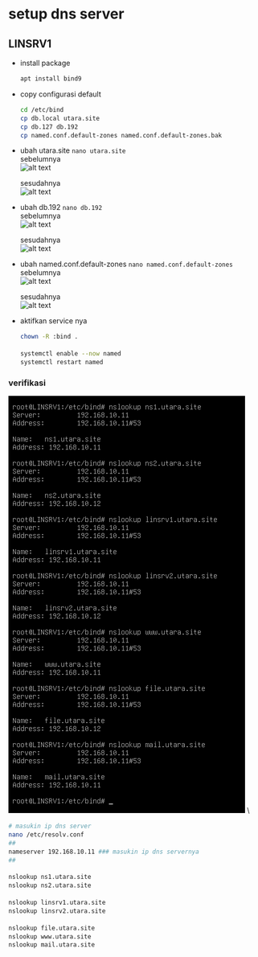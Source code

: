 # setup dns server
## LINSRV1
- install package
  ```bash
  apt install bind9
  ```

- copy configurasi default
  ```bash
  cd /etc/bind
  cp db.local utara.site
  cp db.127 db.192
  cp named.conf.default-zones named.conf.default-zones.bak
  ```

- ubah utara.site
  ```nano utara.site``` \
  sebelumnya \
  ![alt text](images/2_setup_dns_server/image.png)

  sesudahnya \
  ![alt text](images/2_setup_dns_server/image-2.png)

- ubah db.192
  ```nano db.192``` \
  sebelumnya \
  ![alt text](images/2_setup_dns_server/image-1.png)

  sesudahnya \
  ![alt text](images/2_setup_dns_server/image-3.png)

- ubah named.conf.default-zones
  ```nano named.conf.default-zones``` \
  sebelumnya \
  ![alt text](images/2_setup_dns_server/image-4.png)

  sesudahnya \
  ![alt text](images/2_setup_dns_server/image-5.png)

- aktifkan service nya
  ```bash
  chown -R :bind .

  systemctl enable --now named
  systemctl restart named
  ```

### verifikasi
![alt text](images/2_setup_dns_server/image-6.png) \
```bash
# masukin ip dns server
nano /etc/resolv.conf
##
nameserver 192.168.10.11 ### masukin ip dns servernya
##

nslookup ns1.utara.site
nslookup ns2.utara.site

nslookup linsrv1.utara.site
nslookup linsrv2.utara.site

nslookup file.utara.site
nslookup www.utara.site
nslookup mail.utara.site
```